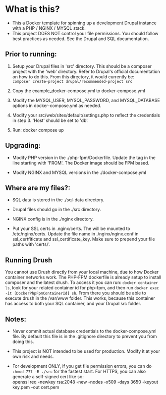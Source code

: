 # What is this?
- This a Docker template for spinning up a development Drupal instance with a PHP / NGINX / MYSQL stack.  
- This project DOES NOT control your file permissions. You should follow best practices as needed. See the Drupal and SQL documentation.  
  
## Prior to running:  
1. Setup your Drupal files in 'src' directory. This should be a composer project with the 'web' directory. Refer to Drupal's official documentation on how to do this. From this directory, it would currently be:  
`composer create-project drupal/recommended-project src`  
  
2. Copy the example_docker-compose.yml to docker-compose.yml    
  
3. Modify the MYSQL_USER, MYSQL_PASSWORD, and MYSQL_DATABASE options in docker-compose.yml as needed.  
  
3. Modify your src/web/sites/default/settings.php to reflect the credentials in step 3. 'Host' should be set to 'db'.  
  
4. Run: docker compose up  
  
## Upgrading:  
- Modify PHP version in the ./php-fpm/Dockerfile. Update the tag in the line starting with 'FROM'. The Docker image should be FPM based.  
  
- Modify NGINX and MYSQL versions in the ./docker-compose.yml  
  
## Where are my files?: 
- SQL data is stored in the ./sql-data directory.  
  
- Drupal files should go in the ./src directory.  
  
- NGINX config is in the ./nginx directory.  

- Put your SSL certs in .nginx/certs. The will be mounted to /etc/nginx/certs. Update the file name in ./nginx/nginx.conf in ssl_certfiticate and ssl_certificate_key. Make sure to prepend your file paths with 'certs/'.

## Running Drush
You cannot use Drush directly from your local machine, due to how Docker container networks work. The PHP-FPM dockerfile is already setup to install composer and the latest drush. To access it you can run: `docker container ls`, look for your related container id for php-fpm, and then run `docker exec -it [DockerPhpFpmContainerId] sh`. From there you should be able to execute drush in the /var/www folder. This works, because this container has access to both your SQL container, and your Drupal src folder.

## Notes:  
- Never commit actual database credentials to the docker-compose.yml file. By default this file is in the .gitignore directory to prevent you from doing this.  
  
- This project is NOT intended to be used for production. Modify it at your own risk and needs.  
  
- For development ONLY, if you get file permission errors, you can do `chmod 777 -R ./src` for the fastest start. For HTTPS, you can also generate a self-signed cert like so:  
openssl req -newkey rsa:2048 -new -nodes -x509 -days 3650 -keyout key.pem -out cert.pem